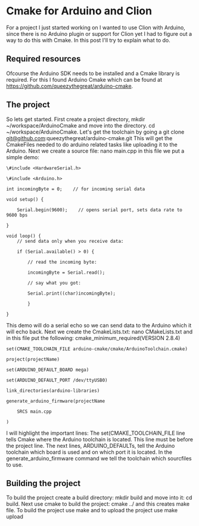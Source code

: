 Cmake for Arduino and Clion
===========================

For a project I just started working on I wanted to use Clion with Arduino, since there is no
Arduino plugin or support for Clion yet I had to figure out a way to do this with Cmake. In this
post I'll try to explain what to do.

Required resources
------------------

Ofcourse the Arduino SDK needs to be installed and a Cmake library is required. For this I found 
Arduino Cmake which can be found at https://github.com/queezythegreat/arduino-cmake.

The project
-----------------

So lets get started. First create a project directory, mkdir ~/workspace/ArduinoCmake and move into the directory.
cd ~/workspace/ArduinoCmake. Let's get the toolchain by going a git clone git@github.com:queezythegreat/arduino-cmake.git
This will get the CmakeFiles needed to do arduino related tasks like uploading it to the Arduino.
Next we create a source file: nano main.cpp in this file we put a simple demo:
	
	\#include <HardwareSerial.h>
	
	\#include <Arduino.h>
	
	int incomingByte = 0;    // for incoming serial data

	void setup() {

	    Serial.begin(9600);    // opens serial port, sets data rate to 9600 bps

	}

	void loop() {
	    // send data only when you receive data:

	    if (Serial.available() > 0) {

        	// read the incoming byte:

	        incomingByte = Serial.read();

        	// say what you got:

	        Serial.print((char)incomingByte);

	    	}

	}

This demo will do a serial echo so we can send data to the Arduino which it will echo back.
Next we create the CmakeLists.txt: nano CMakeLists.txt and in this file put the following:
	cmake_minimum_required(VERSION 2.8.4)

	set(CMAKE_TOOLCHAIN_FILE arduino-cmake/cmake/ArduinoToolchain.cmake)

	project(projectName)

	set(ARDUINO_DEFAULT_BOARD mega)

	set(ARDUINO_DEFAULT_PORT /dev/ttyUSB0)

	link_directories(arduino-libraries)

	generate_arduino_firmware(projectName

		SRCS main.cpp

	)

I will highlight the important lines:
The set(CMAKE_TOOLCHAIN_FILE line tells Cmake where the Arduino toolchain is located. This line must be before the project line.
The next lines, ARDUINO_DEFAULTs, tell the Arduino toolchain which board is used and on which port it is located.
In the generate_arduino_firmware command we tell the toolchain which sourcfiles to use.

Building the project
--------------------
To build the project create a build directory: mkdir build and move into it: cd build. 
Next use cmake to build the project: cmake ../ and this creates make file. To build the project use make and to upload the project use make upload
